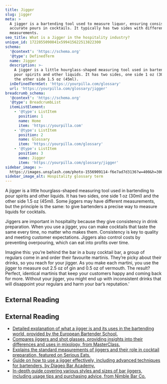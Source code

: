 ```yaml
---
title: Jigger
slug: jigger
meta: >
  A jigger is a bartending tool used to measure liquor, ensuring consistent and
  accurate pours in cocktails. It typically has two sides with different
  measurements.
seo_title: What is a Jigger in the hospitality industry?
unique_id: 1722855090041x599415622513822300
schema:
  '@context': 'https://schema.org'
  '@type': DefinedTerm
  name: Jigger
  description: >-
    A jigger is a little hourglass-shaped measuring tool used in bartending to
    pour spirits and other liquids. It has two sides, one side 1 oz (30ml) and
    the other side 1.5 oz (45ml).
  inDefinedTermSet: 'https://yourpilla.com/glossary'
  url: 'https://yourpilla.com/glossary/jigger'
breadcrumb_schema:
  '@context': 'https://schema.org'
  '@type': BreadcrumbList
  itemListElement:
    - '@type': ListItem
      position: 1
      name: Home
      item: 'https://yourpilla.com'
    - '@type': ListItem
      position: 2
      name: Glossary
      item: 'https://yourpilla.com/glossary'
    - '@type': ListItem
      position: 3
      name: Jigger
      item: 'https://yourpilla.com/glossary/jigger'
sidebar_image: >-
  https://images.unsplash.com/photo-1556909114-f6e7ad7d3136?w=400&h=300&fit=crop&auto=format
sidebar_image_alt: Hospitality glossary term
---
```


A jigger is a little hourglass-shaped measuring tool used in bartending to pour spirits and other liquids. It has two sides, one side 1 oz (30ml) and the other side 1.5 oz (45ml). Some jiggers may have different measurements, but the principle is the same: to give bartenders a precise way to measure liquids for cocktails.

Jiggers are important in hospitality because they give consistency in drink preparation. When you use a jigger, you can make cocktails that taste the same every time, no matter who makes them. Consistency is key to quality and meeting customer expectations. Jiggers also control costs by preventing overpouring, which can eat into profits over time.

Imagine this: you’re behind the bar in a busy cocktail bar, a group of regulars come in and order their favourite martinis. They’re picky about their drinks, so you reach for your jigger. As you make each martini, you use the jigger to measure out 2.5 oz of gin and 0.5 oz of vermouth. The result? Perfect, identical martinis that keep your customers happy and coming back for more. Without your jigger, you might end up with inconsistent drinks that will disappoint your regulars and harm your bar’s reputation.'

## External Reading



## External Reading

*   [Detailed explanation of what a jigger is and its uses in the bartending world, provided by the European Bartender School.](https://www.barschool.net/blog/bar-tools-jigger#:~:text=A%20jigger%20is%20a%20type,in%20the%20bartending%20world%20too.)
*   [Compares jiggers and shot glasses, providing insights into their differences and uses in mixology, from MasterClass.](https://www.masterclass.com/articles/jigger-vs-shot#:~:text=Teaches%20Cooking%20I-,What%20Is%20a%20Jigger%3F,the%20kits%20of%20professional%20mixologists.)
*   [Explains the standard measurements of jiggers and their role in cocktail preparation, featured on Serious Eats.](https://www.seriouseats.com/cocktail-101-measuring-utensils-jiggers-cups#:~:text=Jiggers%20are%20the%20basic%20hourglass,%2C%20or%203%2F4%20ounces.)
*   [Guide on how to use a jigger effectively, including advanced techniques for bartenders, by Diageo Bar Academy.](https://www.diageobaracademy.com/en-zz/home/bartender-skills-and-techniques/jigger)
*   [In-depth guide covering various styles and sizes of bar jiggers, including usage tips and purchasing advice, from Nimble Bar Co.](https://nimblebar.co/bar-jiggers/)
